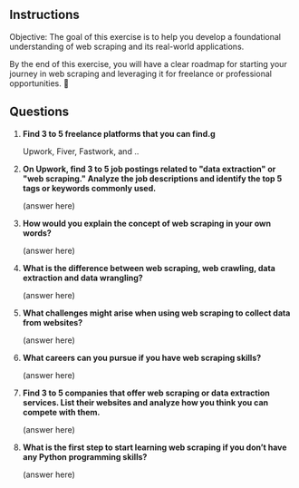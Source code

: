 ## Instructions
Objective: The goal of this exercise is to help you develop a foundational understanding of web scraping and its real-world applications.

By the end of this exercise, you will have a clear roadmap for starting your journey in web scraping and leveraging it for freelance or professional opportunities. 🚀


## Questions
1. **Find 3 to 5 freelance platforms that you can find.g**

   Upwork, Fiver, Fastwork, and ..

2. **On Upwork, find 3 to 5 job postings related to "data extraction" or "web scraping." Analyze the job descriptions and identify the top 5 tags or keywords commonly used.**

    (answer here)

3. **How would you explain the concept of web scraping in your own words?**  

    (answer here)

4. **What is the difference between web scraping, web crawling, data extraction and data wrangling?**  

    (answer here)

5. **What challenges might arise when using web scraping to collect data from websites?**  

    (answer here)

6. **What careers can you pursue if you have web scraping skills?**  

    (answer here)

7. **Find 3 to 5 companies that offer web scraping or data extraction services. List their websites and analyze how you think you can compete with them.**  

    (answer here)

8. **What is the first step to start learning web scraping if you don’t have any Python programming skills?**

    (answer here)
